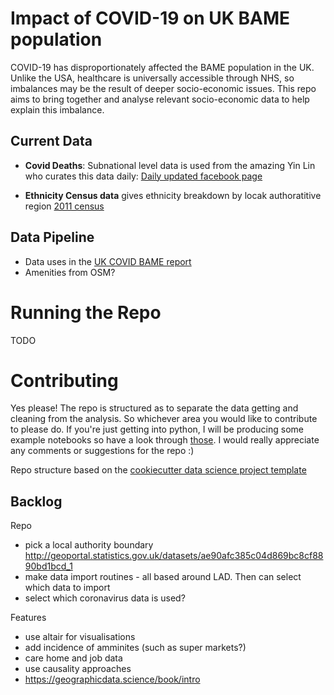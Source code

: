 Impact of COVID-19 on UK BAME population
==============================

COVID-19 has disproportionately affected the BAME population in the UK. Unlike the USA, healthcare is universally accessible through NHS, so imbalances may be the result of deeper socio-economic issues. This repo aims to bring together and analyse relevant socio-economic data to help explain this imbalance.

## Current Data 

- **Covid Deaths**: Subnational level data is used from the amazing Yin Lin who curates this data daily: [Daily updated facebook page](https://www.facebook.com/groups/224857015370702/)

- **Ethnicity Census data** gives ethnicity breakdown by locak authoratitive region [2011 census](https://www.ethnicity-facts-figures.service.gov.uk/uk-population-by-ethnicity/national-and-regional-populations/regional-ethnic-diversity/latest#data-sources)

## Data Pipeline 
- Data uses in the [UK COVID BAME report](https://www.gov.uk/government/publications/covid-19-review-of-disparities-in-risks-and-outcomes)
- Amenities from OSM?


# Running the Repo
TODO

# Contributing
Yes please! The repo is structured as to separate the data getting and cleaning from the analysis. So whichever area you would like to contribute to please do. If you're just getting into python, I will be producing some example notebooks so have a look through [those](notebooks). I would really appreciate any comments or suggestions for the repo :)
 
Repo structure based on the [cookiecutter data science project template]("https://drivendata.github.io/cookiecutter-data-science/)

## Backlog 
Repo
- pick a local authority boundary http://geoportal.statistics.gov.uk/datasets/ae90afc385c04d869bc8cf8890bd1bcd_1 
- make data import routines - all based around LAD. Then can select which data to import
- select which coronavirus data is used?

Features
- use altair for visualisations
- add incidence of amminites (such as super markets?)
- care home and job data
- use causality approaches
- https://geographicdata.science/book/intro 
